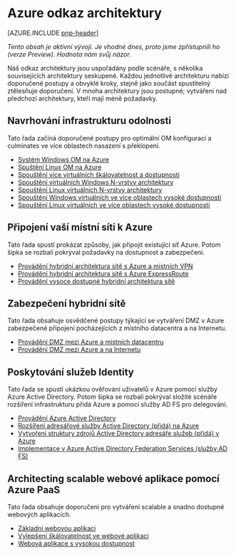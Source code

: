 
<properties
   pageTitle="Azure pokyny | Příklady a postupy | Microsoft Azure"
   description="Azure odkaz architektury"
   services=""
   documentationCenter="na"
   authors="bennage"
   manager="marksou"
   editor=""
   tags=""/>

<tags
   ms.service="guidance"
   ms.devlang="na"
   ms.topic="article"
   ms.tgt_pltfrm="na"
   ms.workload="na"
   ms.date="10/24/2016"
   ms.author="christb"/>

# <a name="azure-reference-architectures"></a>Azure odkaz architektury

[AZURE.INCLUDE [pnp-header](../../includes/guidance-pnp-header-include.md)]

_Tento obsah je aktivní vývoji. Je vhodné dnes, proto jsme zpřístupnili ho (verze Preview). Hodnota nám svůj názor._

Náš odkaz architektury jsou uspořádány podle scénáře, s několika souvisejících architektury seskupené.
Každou jednotlivé architekturu nabízí doporučené postupy a obvyklé kroky, stejně jako součást spustitelný ztělesňuje doporučení.
V mnoha architektury jsou postupné; vytváření nad předchozí architektury, kteří mají méně požadavky.

## <a name="designing-your-infrastructure-for-resiliency"></a>Navrhování infrastrukturu odolnosti

Tato řada začíná doporučené postupy pro optimální OM konfiguraci a culminates ve více oblastech nasazení s překlopení.

- [Systém Windows OM na Azure](guidance-compute-single-vm.md)
- [Spuštění Linux OM na Azure](guidance-compute-single-vm-linux.md)
- [Spouštění více virtuálních škálovatelnost a dostupnosti](guidance-compute-multi-vm.md)
- [Spouštění virtuálních Windows N-vrstvy architektury](guidance-compute-n-tier-vm.md)
- [Spouštění Linux virtuálních N-vrstvy architektury](guidance-compute-n-tier-vm-linux.md)
- [Spouštění Windows virtuálních ve více oblastech vysoké dostupnosti](guidance-compute-multiple-datacenters.md)
- [Spouštění Linux virtuálních ve více oblastech vysoké dostupnosti](guidance-compute-multiple-datacenters-linux.md)

## <a name="connecting-your-on-premises-network-to-azure"></a>Připojení vaší místní síti k Azure

Tato řada spustí prokázat způsoby, jak připojit existující síť Azure. Potom šipka se rozbalí pokrýval požadavky na dostupnost a zabezpečení.

- [Provádění hybridní architektura sítě s Azure a místních VPN](guidance-hybrid-network-vpn.md)
- [Provádění hybridní architektura sítě s Azure ExpressRoute](guidance-hybrid-network-expressroute.md)
- [Provádění vysoce dostupné hybridní architektura sítě](guidance-hybrid-network-expressroute-vpn-failover.md)

## <a name="securing-your-hybrid-network"></a>Zabezpečení hybridní sítě

Tato řada obsahuje osvědčené postupy týkající se vytváření DMZ v Azure zabezpečené připojení pocházejících z místního datacentra a na Internetu.

- [Provádění DMZ mezi Azure a místních datacentru](guidance-iaas-ra-secure-vnet-hybrid.md)
- [Provádění DMZ mezi Azure a na Internetu](guidance-iaas-ra-secure-vnet-dmz.md)

## <a name="providing-identity-services"></a>Poskytování služeb Identity

Tato řada se spustí ukázkou ověřování uživatelů v Azure pomocí služby Azure Active Directory. Potom šipka se rozbalí pokrýval složité scénáře rozšíření infrastrukturu přidá Azure a pomocí služby AD FS pro delegování.

- [Provádění Azure Active Directory](./guidance-identity-aad.md)
- [Rozšíření adresářové služby Active Directory (přidá) na Azure](./guidance-identity-adds-extend-domain.md)
- [Vytvoření struktury zdrojů Active Directory adresáře služeb (přidá) v Azure](./guidance-identity-adds-resource-forest.md)
- [Implementace v Azure Active Directory Federation Services (služby AD FS)](./guidance-identity-adfs.md)

## <a name="architecting-scalable-web-application-using-azure-paas"></a>Architecting scalable webové aplikace pomocí Azure PaaS

Tato řada obsahuje doporučení pro vytváření scalable a snadno dostupné webových aplikacích. 

- [Základní webovou aplikaci](guidance-web-apps-basic.md)
- [Vylepšení škálovatelnost ve webové aplikaci](guidance-web-apps-scalability.md)
- [Webová aplikace s vysokou dostupnost](guidance-web-apps-multi-region.md)

